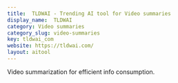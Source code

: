 ```yaml
---
title:  TLDWAI - Trending AI tool for Video summaries
display_name:  TLDWAI
category: Video summaries
category_slug: video-summaries
key: tldwai_com
website: https://tldwai.com/
layout: aitool
---
```


Video summarization for efficient info consumption.
